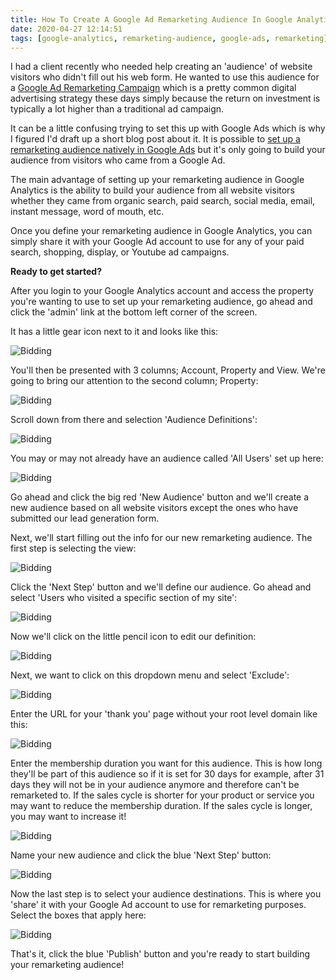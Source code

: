 ```yaml
---
title: How To Create A Google Ad Remarketing Audience In Google Analytics
date: 2020-04-27 12:14:51
tags: [google-analytics, remarketing-audience, google-ads, remarketing]
---
```


I had a client recently who needed help creating an 'audience' of website visitors who didn't fill out his web form. He wanted to use this audience for a [Google Ad Remarketing Campaign][1] which is a pretty common digital advertising strategy these days simply because the return on investment is typically a lot higher than a traditional ad campaign.

It can be a little confusing trying to set this up with Google Ads which is why I figured I'd draft up a short blog post about it. It is possible to [set up a remarketing audience natively in Google Ads][2] but it's only going to build your audience from visitors who came from a Google Ad.

The main advantage of setting up your remarketing audience in Google Analytics is the ability to build your audience from all website visitors whether they came from organic search, paid search, social media, email, instant message, word of mouth, etc.

Once you define your remarketing audience in Google Analytics, you can simply share it with your Google Ad account to use for any of your paid search, shopping, display, or Youtube ad campaigns.

**Ready to get started?**

After you login to your Google Analytics account and access the property you're wanting to use to set up your remarketing audience, go ahead and click the 'admin' link at the bottom left corner of the screen.

It has a little gear icon next to it and looks like this:


![Bidding](/content/garemarketing-1.jpg)


You'll then be presented with 3 columns; Account, Property and View. We're going to bring our attention to the second column; Property:


![Bidding](/content/garemarketing-2.jpg)


Scroll down from there and selection 'Audience Definitions':


![Bidding](/content/garemarketing-3.jpg)


You may or may not already have an audience called 'All Users' set up here:


![Bidding](/content/garemarketing-4.jpg)


Go ahead and click the big red 'New Audience' button and we'll create a new audience based on all website visitors except the ones who have submitted our lead generation form.

Next, we'll start filling out the info for our new remarketing audience. The first step is selecting the view:


![Bidding](/content/garemarketing-5.jpg)


Click the 'Next Step' button and we'll define our audience. Go ahead and select 'Users who visited a specific section of my site':


![Bidding](/content/garemarketing-6.jpg)


Now we'll click on the little pencil icon to edit our definition:


![Bidding](/content/garemarketing-7.jpg)


Next, we want to click on this dropdown menu and select 'Exclude':


![Bidding](/content/garemarketing-8.jpg)


Enter the URL for your 'thank you' page without your root level domain like this:


![Bidding](/content/garemarketing-9.jpg)


Enter the membership duration you want for this audience. This is how long they'll be part of this audience so if it is set for 30 days for example, after 31 days they will not be in your audience anymore and therefore can't be remarketed to. If the sales cycle is shorter for your product or service you may want to reduce the membership duration. If the sales cycle is longer, you may want to increase it!


![Bidding](/content/garemarketing-10.jpg)


Name your new audience and click the blue 'Next Step' button:


![Bidding](/content/garemarketing-11.jpg)


Now the last step is to select your audience destinations. This is where you 'share' it with your Google Ad account to use for remarketing purposes. Select the boxes that apply here:


![Bidding](/content/garemarketing-12.jpg)


That's it, click the blue 'Publish' button and you're ready to start building your remarketing audience!

[1]: https://support.google.com/google-ads/answer/2453998?hl=en
[2]: https://support.google.com/google-ads/answer/2454064?hl=en
